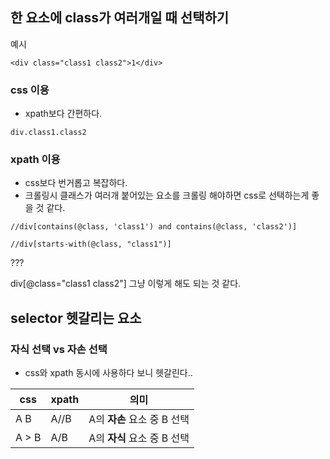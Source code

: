 ## 한 요소에 class가 여러개일 때 선택하기

예시

```
<div class="class1 class2">1</div>
```



### css 이용

- xpath보다 간편하다.

```
div.class1.class2
```



### xpath 이용

- css보다 번거롭고 복잡하다.
- 크롤링시 클래스가 여러개 붙어있는 요소를 크롤링 해야하면 css로 선택하는게 좋을 것 같다.

```
//div[contains(@class, 'class1') and contains(@class, 'class2')]

//div[starts-with(@class, "class1")]

```

???

div[@class="class1 class2"] 그냥 이렇게 해도 되는 것 같다.



## selector 헷갈리는 요소

### 자식 선택 vs 자손 선택

- css와 xpath 동시에 사용하다 보니 헷갈린다..

| css   | xpath | 의미                        |
| ----- | ----- | --------------------------- |
| A   B | A//B  | A의 **자손** 요소 중 B 선택 |
| A > B | A/B   | A의 **자식** 요소 중 B 선택 |

